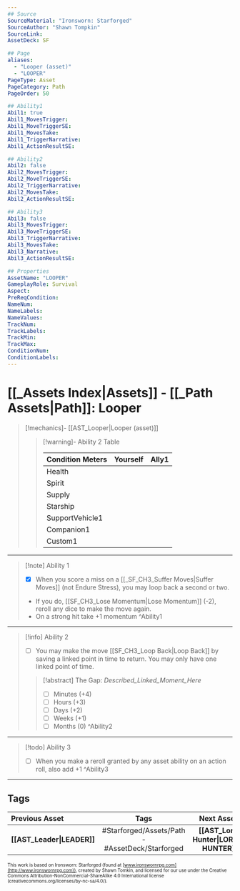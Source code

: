 ```yaml
---
## Source
SourceMaterial: "Ironsworn: Starforged"
SourceAuthor: "Shawn Tompkin"
SourceLink: 
AssetDeck: SF

## Page
aliases:
  - "Looper (asset)"
  - "LOOPER"
PageType: Asset
PageCategory: Path
PageOrder: 50

## Ability1
Abil1: true
Abil1_MovesTrigger:
Abil1_MoveTriggerSE:
Abil1_MovesTake:
Abil1_TriggerNarrative:
Abil1_ActionResultSE:

## Ability2
Abil2: false
Abil2_MovesTrigger:
Abil2_MoveTriggerSE:
Abil2_TriggerNarrative:
Abil2_MovesTake:
Abil2_ActionResultSE:

## Ability3
Abil3: false
Abil3_MovesTrigger:
Abil3_MoveTriggerSE:
Abil3_TriggerNarrative:
Abil3_MovesTake:
Abil3_Narrative:
Abil3_ActionResultSE:

## Properties
AssetName: "LOOPER"
GameplayRole: Survival
Aspect:
PreReqCondition: 
NameNum:
NameLabels:
NameValues:
TrackNum:
TrackLabels:
TrackMin:
TrackMax:
ConditionNum:
ConditionLabels:
---
```

# [[_Assets Index|Assets]] - [[_Path Assets|Path]]: Looper
> [!mechanics]- [[AST_Looper|Looper (asset)]]
> > [!warning]- Ability 2 Table
> > 
> > | Condition Meters | Yourself | Ally1 |
 > >| --- | --- | --- |
 > >| Health |  |  |
 > >| Spirit |  |  |
 > >| Supply |  |  |
 > >| Starship |  |  |
 > >| SupportVehicle1 |  |  |
 > >| Companion1 |  |  |
 > >| Custom1 |  |  | ^Header
___
> [!note] Ability 1
> - [x] When you score a miss on a [[_SF_CH3_Suffer Moves|Suffer Moves]] (not Endure Stress), you may loop back a second or two. 
> - If you do, [[SF_CH3_Lose Momentum|Lose Momentum]] (-2), reroll any dice to make the move again.
> - On a strong hit take +1 momentum ^Ability1
___
> [!info] Ability 2
> - [ ] You may make the move [[SF_CH3_Loop Back|Loop Back]] by saving a linked point in time to return.  You may only have one linked point of time.
> > [!abstract] The Gap:  _Described_Linked_Moment_Here_
> > - [ ] Minutes (+4)
> > - [ ] Hours (+3)
> > - [ ] Days (+2)
> > - [ ] Weeks (+1)
> > - [ ] Months (0) ^Ability2

___
> [!todo] Ability 3
> - [ ] When you make a reroll granted by any asset ability on an action roll, also add +1 ^Ability3
___

## Tags
| Previous Asset | Tags | Next Asset |
| :--- | :---: | ---: |
| **[[AST_Leader\|LEADER]]** | #Starforged/Assets/Path - #AssetDeck/Starforged | **[[AST_Lore Hunter\|LORE HUNTER]]** |

<font size=-2>This work is based on Ironsworn: Starforged (found at [www.ironswornrpg.com](http://www.ironswornrpg.com)), created by Shawn Tomkin, and licensed for our use under the Creative Commons Attribution-NonCommercial-ShareAlike 4.0 International license  (creativecommons.org/licenses/by-nc-sa/4.0/).</font>